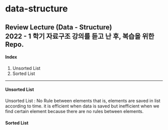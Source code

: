 # data-structure
Review Lecture (Data - Structure)    
2022 - 1 학기 자료구조 강의를 듣고 난 후, 복습을 위한 Repo.    
----------------------------------------
#### Index
1. Unsorted List   
2. Sorted List 
----------------------------------------    
#### Unsorted List
Unsorted List : No Rule between elements that is, elements are saved in list according to time. it is efficient when data is saved but inefficient when we find certain element because there are no rules between elements.    
#### Sorted List
